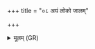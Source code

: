 +++
title = "०८ अयं लोको जालम्"

+++
<details><summary>मूलम् (GR)</summary>

अयं लोको जालम् आसीच्  
छक्रस्य महतो महान् ।  
तेनाहम् इन्द्रजालेन  
तमसामून् अभि दधामि सर्वान् ॥
</details>